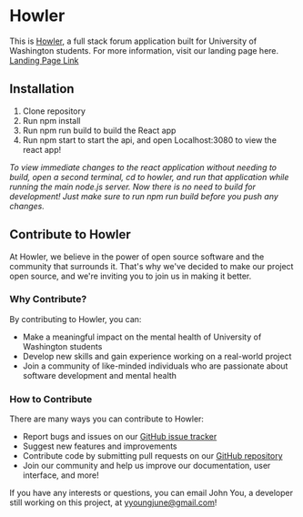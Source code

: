 # Howler
This is [Howler](https://howler.onrender.com/), a full stack forum application built for University of Washington students.
For more information, visit our landing page here.
[Landing Page Link](https://johnyou1234.github.io/howler-landing-page)

## Installation
1. Clone repository 
2. Run npm install 
3. Run npm run build to build the React app
4. Run npm start to start the api, and open Localhost:3080 to view the react app!

*To view immediate changes to the react application without needing to build, open
a second terminal, cd to howler, and run that application while running the main
node.js server. Now there is no need to build for development! Just make sure to
run npm run build before you push any changes.*

## Contribute to Howler

At Howler, we believe in the power of open source software and the community that surrounds it. That's why we've decided to make our project open source, and we're inviting you to join us in making it better.

### Why Contribute?

By contributing to Howler, you can:
- Make a meaningful impact on the mental health of University of Washington students
- Develop new skills and gain experience working on a real-world project
- Join a community of like-minded individuals who are passionate about software development and mental health

### How to Contribute

There are many ways you can contribute to Howler:
- Report bugs and issues on our [GitHub issue tracker](https://github.com/JohnYou1234/capstone-teamU/issues)
- Suggest new features and improvements
- Contribute code by submitting pull requests on our [GitHub repository](https://github.com/JohnYou1234/capstone-teamU)
- Join our community and help us improve our documentation, user interface, and more!

If you have any interests or questions, you can email John You, a developer still working on this project, at yyoungjune@gmail.com!
